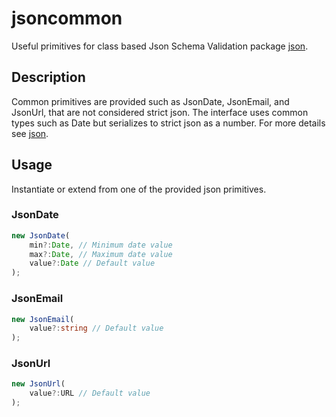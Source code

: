 # jsoncommon

Useful primitives for class based Json Schema Validation package [json](https://github.com/cmkweber/json).

## Description

Common primitives are provided such as JsonDate, JsonEmail, and JsonUrl, that are not considered strict json.
The interface uses common types such as Date but serializes to strict json as a number.
For more details see [json](https://github.com/cmkweber/json).

## Usage

Instantiate or extend from one of the provided json primitives.

### JsonDate

```typescript
new JsonDate(
	min?:Date, // Minimum date value
	max?:Date, // Maximum date value
	value?:Date // Default value
);
```

### JsonEmail

```typescript
new JsonEmail(
	value?:string // Default value
);
```

### JsonUrl

```typescript
new JsonUrl(
	value?:URL // Default value
);
```